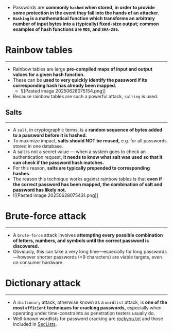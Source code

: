 - Passwords are **commonly `hashed` when stored**, **in order to provide some protection in the event they fall into the hands of an attacker.** 
- **`Hashing` is a mathematical function which transforms an arbitrary number of input bytes into a (typically) fixed-size output; common examples of hash functions are `MD5`, and `SHA-256`.**

# Rainbow tables
---
- Rainbow tables are large **pre-compiled maps of input and output values for a given hash function.** 
- These can be **used to very quickly identify the password if its corresponding hash has already been mapped.**
	- ![[Pasted image 20250628075154.png]]
- Because rainbow tables are such a powerful attack, `salting` is used.

## Salts
---
- A `salt`, in cryptographic terms, is a **random sequence of bytes added to a password before it is hashed.** 
- To maximize impact, **salts should NOT be reused,** e.g. for all passwords stored in one database.
- A salt is not a secret value — when a system goes to check an authentication request, **it needs to know what salt was used so that it can check if the password hash matches.**
- For this reason, **salts are typically prepended to corresponding hashes**. 
- The reason this technique works against rainbow tables is that **even if the correct password has been mapped, the combination of salt and password has likely not.**
- ![[Pasted image 20250628075431.png]]

# Brute-force attack
---
- A `brute-force` attack involves **attempting every possible combination of letters, numbers, and symbols until the correct password is discovered.**
- Obviously, this can take a very long time—especially for long passwords—however shorter passwords (<9 characters) are viable targets, even on consumer hardware.

# Dictionary attack
---
- A `dictionary` attack, otherwise known as a `wordlist` attack, is **one of the most `efficient` techniques for cracking passwords,** especially when operating under time-constraints as penetration testers usually do.
- Well-known wordlists for password cracking are [rockyou.txt](https://github.com/brannondorsey/naive-hashcat/releases/download/data/rockyou.txt) and those included in [SecLists](https://github.com/danielmiessler/SecLists).